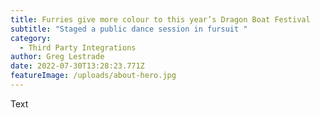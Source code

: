 ```yaml
---
title: Furries give more colour to this year’s Dragon Boat Festival
subtitle: "Staged a public dance session in fursuit "
category:
  - Third Party Integrations
author: Greg Lestrade
date: 2022-07-30T13:28:23.771Z
featureImage: /uploads/about-hero.jpg
---
```

Text